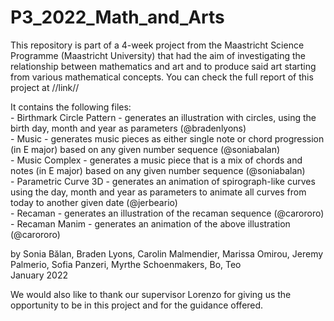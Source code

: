 # P3_2022_Math_and_Arts
<p>
This repository is part of a 4-week project from the Maastricht Science Programme (Maastricht University) that had the aim of investigating the relationship between mathematics and art and to produce said art starting from various mathematical concepts. You can check the full report of this project at //link//
 </p>

<p>
It contains the following files: <br>
 - Birthmark Circle Pattern - generates an illustration with circles, using the birth day, month and year as parameters (@bradenlyons) <br>
 - Music - generates music pieces as either single note or chord progression (in E major) based on any given number sequence (@soniabalan) <br>
 - Music Complex - generates a music piece that is a mix of chords and notes (in E major) based on any given number sequence (@soniabalan) <br>
 - Parametric Curve 3D - generates an animation of spirograph-like curves using the day, month and year as parameters to animate all curves from today to another given date (@jerbeario) <br>
 - Recaman - generates an illustration of the recaman sequence (@carororo) <br>
 - Recaman Manim - generates an animation of the above illustration (@carororo) <br> </p>

<p>
by Sonia Bălan, Braden Lyons, Carolin Malmendier, Marissa Omirou, Jeremy Palmerio, Sofia Panzeri, Myrthe Schoenmakers, Bo, Teo <br>
January 2022
</p>
<p>
We would also like to thank our supervisor Lorenzo for giving us the opportunity to be in this project and for the guidance offered.
</p>
 

